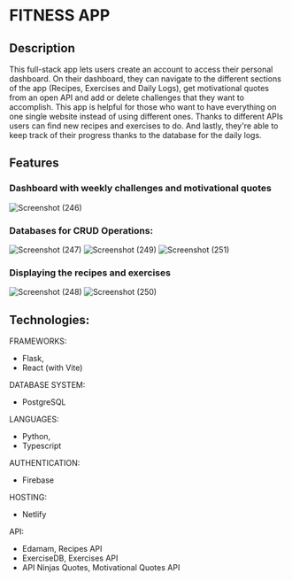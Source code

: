 # FITNESS APP

## Description
This full-stack app lets users create an account to access their personal dashboard.
On their dashboard, they can navigate to the different sections of the app (Recipes, Exercises and Daily Logs), get motivational quotes from an open API and add or delete challenges that they want to accomplish.
This app is helpful for those who want to have everything on one single website instead of using different ones.
Thanks to different APIs users can find new recipes and exercises to do.
And lastly, they're able to keep track of their progress thanks to the database for the daily logs.


## Features
### Dashboard with weekly challenges and motivational quotes
![Screenshot (246)](https://user-images.githubusercontent.com/114864822/231489503-9ac757af-0404-47df-9922-b8269cab9338.png)
### Databases for CRUD Operations:
![Screenshot (247)](https://user-images.githubusercontent.com/114864822/231489566-0a0b8f74-646f-489e-9057-4622cdad39a6.png)
![Screenshot (249)](https://user-images.githubusercontent.com/114864822/231489629-87a3647b-6ded-4001-8b2a-5f72817f3355.png)
![Screenshot (251)](https://user-images.githubusercontent.com/114864822/231489699-63dccbca-9817-442c-aee5-d632ccde4f50.png)
### Displaying the recipes and exercises
![Screenshot (248)](https://user-images.githubusercontent.com/114864822/231489586-2ddfcf78-f1b8-473e-8640-6090c3d17c5e.png)
![Screenshot (250)](https://user-images.githubusercontent.com/114864822/231489652-4e16ab93-1a38-4c29-9785-ca2b83138605.png)

## Technologies:

  FRAMEWORKS:
  - Flask,
  - React (with Vite)
  
  DATABASE SYSTEM:
  - PostgreSQL
  
  LANGUAGES:
  - Python,
  - Typescript
  
  AUTHENTICATION:
  - Firebase
  
  HOSTING:
  - Netlify
  
  API:
  - Edamam, Recipes API
  - ExerciseDB, Exercises API
  - API Ninjas Quotes, Motivational Quotes API
  
